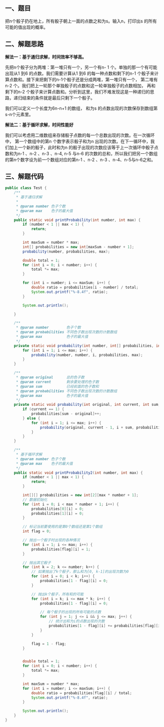 ## 一、题目

把n个骰子扔在地上，所有骰子朝上一面的点数之和为s。输入n，打印出s 的所有可能的值出现的概率。

## 二、解题思路

**解法一：基于通归求解，时间效率不够高。**

先把n个骰子分为两堆：第一堆只有一个，另一个有n- 1 个。单独的那一个有可能出现从1 到6 的点数。我们需要计算从1 到6 的每一种点数和剩下的n-1 个骰子来计算点数和。接下来把剩下的n-1个骰子还是分成两堆，第一堆只有一个， 第二堆有n-2 个。我们把上一轮那个单独骰子的点数和这一轮单独骰子的点数相加， 再和剩下的n-2 个骰子来计算点数和。分析到这里，我们不难发现这是一种递归的思路，递归结束的条件就是最后只剩下一个骰子。 

我们可以定义一个长度为6n-n+1 的数组， 和为s 的点数出现的次数保存到数组第s-n个元素里。

**解法二：基于循环求解，时间性能好**

我们可以考虑用二维数组来存储骰子点数的每一个总数出现的次数。在一次循环中， 第一个数组中的第n 个数字表示骰子和为n 出现的次数。在下一循环中，我们加上一个新的骰子，此时和为n 的骰子出现的次数应该等于上一次循环中骰子点数和为n-1 、n-2 、n-3 、n-4, n-5 与n-6 的次数的总和，所以我们把另一个数组的第n个数字设为前一个数组对应的第n-1 、n-2 、n-3 、n-4、n-5与n-6之和。

## 三、解题代码

```java
public class Test {
    /**
     * 基于通归求解
     *
     * @param number 色子个数
     * @param max    色子的最大值
     */
    public static void printProbability(int number, int max) {
        if (number < 1 || max < 1) {
            return;
        }

        int maxSum = number * max;
        int[] probabilities = new int[maxSum - number + 1];
        probability(number, probabilities, max);

        double total = 1;
        for (int i = 0; i < number; i++) {
            total *= max;
        }

        for (int i = number; i <= maxSum; i++) {
            double ratio = probabilities[i - number] / total;
            System.out.printf("%-8.4f", ratio);
        }

        System.out.println();

    }

    /**
     * @param number        色子个数
     * @param probabilities 不同色子数出现次数的计数数组
     * @param max           色子的最大值
     */
    private static void probability(int number, int[] probabilities, int max) {
        for (int i = 1; i <= max; i++) {
            probability(number, number, i, probabilities, max);
        }
    }

    /**
     * @param original      总的色子数
     * @param current       剩余要处理的色子数
     * @param sum           已经前面的色子数和
     * @param probabilities 不同色子数出现次数的计数数组
     * @param max           色子的最大值
     */
    private static void probability(int original, int current, int sum, int[] probabilities, int max) {
        if (current == 1) {
            probabilities[sum - original]++;
        } else {
            for (int i = 1; i <= max; i++) {
                probability(original, current - 1, i + sum, probabilities, max);
            }
        }
    }

    /**
     * 基于循环求解
     * @param number 色子个数
     * @param max    色子的最大值
     */
    public static void printProbability2(int number, int max) {
        if (number < 1 || max < 1) {
            return;
        }

        int[][] probabilities = new int[2][max * number + 1];
        // 数据初始化
        for (int i = 0; i < max * number + 1; i++) {
            probabilities[0][i] = 0;
            probabilities[1][i] = 0;
        }

        // 标记当前要使用的是第0个数组还是第1个数组
        int flag = 0;

        // 抛出一个骰子时出现的各种情况
        for (int i = 1; i <= max; i++) {
            probabilities[flag][i] = 1;
        }

        // 抛出其它骰子
        for (int k = 2; k <= number; k++) {
            // 如果抛出了k个骰子，那么和为[0, k-1]的出现次数为0
            for (int i = 0; i < k; i++) {
                probabilities[1 - flag][i] = 0;
            }

            // 抛出k个骰子，所有和的可能
            for (int i = k; i <= max * k; i++) {
                probabilities[1 - flag][i] = 0;

                // 每个骰子的出现的所有可能的点数
                for (int j = 1; j <= i && j <= max; j++) {
                    // 统计出和为i的点数出现的次数
                    probabilities[1 - flag][i] += probabilities[flag][i - j];
                }
            }

            flag = 1 - flag;
        }


        double total = 1;
        for (int i = 0; i < number; i++) {
            total *= max;
        }

        int maxSum = number * max;
        for (int i = number; i <= maxSum; i++) {
            double ratio = probabilities[flag][i] / total;
            System.out.printf("%-8.4f", ratio);
        }

        System.out.println();
    }
}
```

